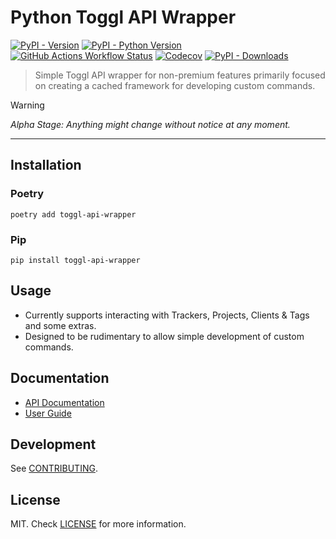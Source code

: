 # Python Toggl API Wrapper

<a href="https://pypi.org/project/toggl-api-wrapper">![PyPI - Version](https://img.shields.io/pypi/v/toggl-api-wrapper?link=https%3A%2F%2Fpypi.org%2Fproject%2Ftoggl-api-wrapper%2F)</a>
<a href="https://pypi.org/project/toggl-api-wrapper">![PyPI - Python Version](https://img.shields.io/pypi/pyversions/toggl-api-wrapper)</a>
<a href="https://github.com/ddkasa/toggl-api-wrapper/actions/workflows/publish.yaml">![GitHub Actions Workflow Status](https://img.shields.io/github/actions/workflow/status/ddkasa/toggl-api-wrapper/publish.yaml)</a>
<a href="https://app.codecov.io/gh/ddkasa/toggl-api-wrapper">![Codecov](https://img.shields.io/codecov/c/github/ddkasa/toggl-api-wrapper)</a>
<a href="https://pypistats.org/packages/toggl-api-wrapper">![PyPI - Downloads](https://img.shields.io/pypi/dm/toggl-api-wrapper)</a>

> Simple Toggl API wrapper for non-premium features primarily focused on creating a cached framework for developing custom commands.

> [!WARNING]  
> _Alpha Stage: Anything might change without notice at any moment._

---

## Installation

### Poetry

```
poetry add toggl-api-wrapper
```

### Pip

```
pip install toggl-api-wrapper
```

## Usage

- Currently supports interacting with Trackers, Projects, Clients & Tags and some extras.
- Designed to be rudimentary to allow simple development of custom commands.

## Documentation

- [API Documentation](https://ddkasa.github.io/toggl-api-wrapper/api-guide/)
- [User Guide](https://ddkasa.github.io/toggl-api-wrapper/user-guide/)

## Development

See [CONTRIBUTING](about/CONTRIBUTING.md).

## License

MIT. Check [LICENSE](about/LICENSE.md) for more information.
